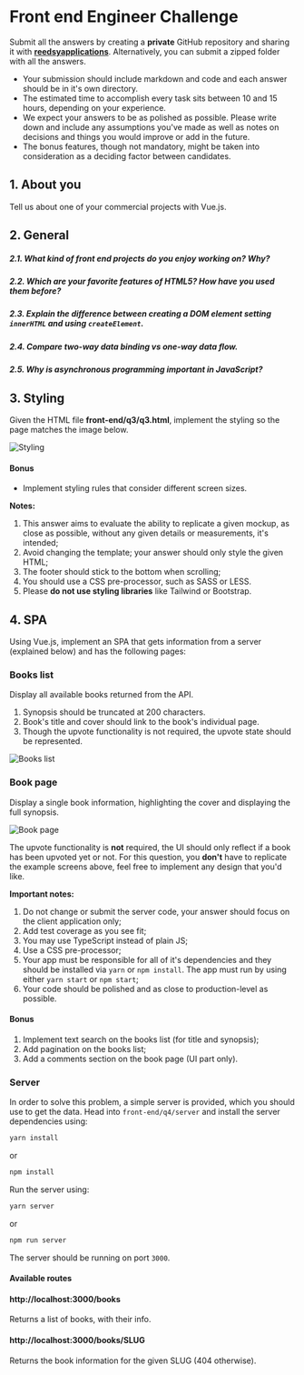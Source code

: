 # Front end Engineer Challenge

Submit all the answers by creating a **private** GitHub repository and sharing it with [**reedsyapplications**](https://github.com/reedsyapplications). Alternatively, you can submit a zipped folder with all the answers.
- Your submission should include markdown and code and each answer should be in it's own directory.
- The estimated time to accomplish every task sits between 10 and 15 hours, depending on your experience.
- We expect your answers to be as polished as possible. Please write down and include any assumptions you've made as well as notes on decisions and things you would improve or add in the future.
- The bonus features, though not mandatory, might be taken into consideration as a deciding factor between candidates.


## 1. About you

Tell us about one of your commercial projects with Vue.js.


## 2. General

##### 2.1. What kind of front end projects do you enjoy working on? Why?

##### 2.2. Which are your favorite features of HTML5? How have you used them before?

##### 2.3. Explain the difference between creating a DOM element setting `innerHTML` and using `createElement`.

##### 2.4. Compare two-way data binding vs one-way data flow.

##### 2.5. Why is asynchronous programming important in JavaScript?


## 3. Styling

Given the HTML file **front-end/q3/q3.html**, implement the styling so the page matches the image below.

![Styling](./front-end/q3/images/result.jpg "Styling")

#### Bonus
- Implement styling rules that consider different screen sizes.

**Notes:**
1. This answer aims to evaluate the ability to replicate a given mockup, as close as possible, without any given details or measurements, it's intended;
2. Avoid changing the template; your answer should only style the given HTML;
3. The footer should stick to the bottom when scrolling;
4. You should use a CSS pre-processor, such as SASS or LESS.
5. Please **do not use styling libraries** like Tailwind or Bootstrap.



## 4. SPA

Using Vue.js, implement an SPA that gets information from a server (explained below) and has the following pages:


### Books list

Display all available books returned from the API.
1. Synopsis should be truncated at 200 characters.
2. Book's title and cover should link to the book's individual page.
3. Though the upvote functionality is not required, the upvote state should be represented.

![Books list](./front-end/q4/images/books-list.png "Books list")


### Book page

Display a single book information, highlighting the cover and displaying the full synopsis.

![Book page](./front-end/q4/images/book.png "Book page")

The upvote functionality is **not** required, the UI should only reflect if a book has been upvoted yet or not.
For this question, you **don't** have to replicate the example screens above, feel free to implement any design that you'd like.


**Important notes:**
1. Do not change or submit the server code, your answer should focus on the client application only;
2. Add test coverage as you see fit;
3. You may use TypeScript instead of plain JS;
4. Use a CSS pre-processor;
5. Your app must be responsible for all of it's dependencies and they should be installed via `yarn` or `npm install`. The app must run by using either `yarn start` or `npm start`;
6. Your code should be polished and as close to production-level as possible.


#### Bonus

1. Implement text search on the books list (for title and synopsis);
2. Add pagination on the books list;
3. Add a comments section on the book page (UI part only).


### Server

In order to solve this problem, a simple server is provided, which you should use to get the data.
Head into `front-end/q4/server` and install the server dependencies using:

```bash
yarn install
```

or

```bash
npm install
```

Run the server using:

```bash
yarn server
```

or

```bash
npm run server
```

The server should be running on port `3000`.

#### Available routes

#### http://localhost:3000/books

Returns a list of books, with their info.

#### http://localhost:3000/books/SLUG

Returns the book information for the given SLUG (404 otherwise).
